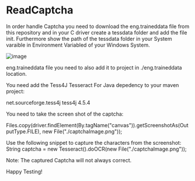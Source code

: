 # ReadCaptcha

In order handle Captcha you need to download the eng.traineddata file from this repository and in your C driver create a tessdata folder and add the file init.
Furthermore show the path of the tessdata folder in your System varaible in Environment Variabled of your Windows System.

![image](https://user-images.githubusercontent.com/62165769/234275320-9452fb39-4165-43c8-9f16-38f0c503f19d.png)

eng.traineddata file you need to also add it to project in ./eng.traineddata location.

You need add the Tess4J Tesseract For Java depedency to your maven project:

<!-- https://mvnrepository.com/artifact/net.sourceforge.tess4j/tess4j -->
<dependency>
    <groupId>net.sourceforge.tess4j</groupId>
    <artifactId>tess4j</artifactId>
    <version>4.5.4</version>
</dependency>

You need to take the screen shot of the captcha:

Files.copy(driver.findElement(By.tagName("canvas")).getScreenshotAs(OutputType.FILE), new File("./captchaImage.png"));	

Use the following snippet to capture the characters from the screenshot:
String captcha = new Tesseract().doOCR(new File("./captchaImage.png"));

Note: The captured Captcha will not always correct.

Happy Testing!
